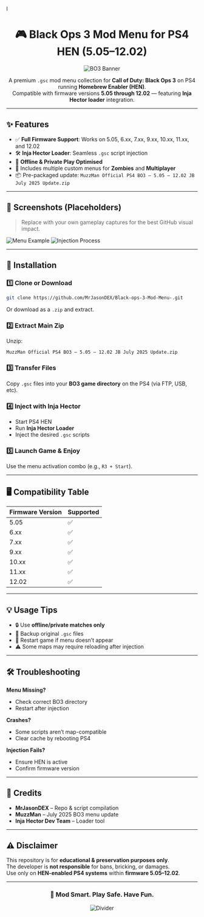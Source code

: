 l<div align="center">

# 🎮 Black Ops 3 Mod Menu for PS4 HEN (5.05–12.02)

![BO3 Banner](https://upload.wikimedia.org/wikipedia/en/0/05/Call_of_Duty_Black_Ops_III_cover.jpg)

A premium `.gsc` mod menu collection for **Call of Duty: Black Ops 3** on PS4 running **Homebrew Enabler (HEN)**.  
Compatible with firmware versions **5.05 through 12.02** — featuring **Inja Hector loader** integration.

</div>

---

## ✨ Features
- ✅ **Full Firmware Support**: Works on 5.05, 6.xx, 7.xx, 9.xx, 10.xx, 11.xx, and 12.02
- 🛠 **Inja Hector Loader**: Seamless `.gsc` script injection
- 🎯 **Offline & Private Play Optimised**
- 🧩 Includes multiple custom menus for **Zombies** and **Multiplayer**
- 📦 Pre-packaged update: `MuzzMan Official PS4 BO3 – 5.05 – 12.02 JB July 2025 Update.zip`

---

## 📸 Screenshots (Placeholders)
> Replace with your own gameplay captures for the best GitHub visual impact.

![Menu Example](https://via.placeholder.com/800x400.png?text=BO3+Mod+Menu+Showcase)
![Injection Process](https://via.placeholder.com/800x400.png?text=Inja+Hector+Injection)

---

## 📂 Installation

### 1️⃣ Clone or Download
```bash
git clone https://github.com/MrJasonDEX/Black-ops-3-Mod-Menu-.git
```
Or download as a `.zip` and extract.

### 2️⃣ Extract Main Zip
Unzip:
```
MuzzMan Official PS4 BO3 – 5.05 – 12.02 JB July 2025 Update.zip
```

### 3️⃣ Transfer Files
Copy `.gsc` files into your **BO3 game directory** on the PS4 (via FTP, USB, etc).

### 4️⃣ Inject with Inja Hector
- Start PS4 HEN
- Run **Inja Hector Loader**
- Inject the desired `.gsc` scripts

### 5️⃣ Launch Game & Enjoy
Use the menu activation combo (e.g., `R3 + Start`).

---

## 🖥 Compatibility Table
| Firmware Version | Supported |
|------------------|-----------|
| 5.05             | ✅        |
| 6.xx             | ✅        |
| 7.xx             | ✅        |
| 9.xx             | ✅        |
| 10.xx            | ✅        |
| 11.xx            | ✅        |
| 12.02            | ✅        |

---

## 💡 Usage Tips
- 🔒 Use **offline/private matches only**
- 💾 Backup original `.gsc` files
- 🔄 Restart game if menu doesn’t appear
- ⚠ Some maps may require reloading after injection

---

## 🛠 Troubleshooting
**Menu Missing?**
- Check correct BO3 directory
- Restart after injection

**Crashes?**
- Some scripts aren’t map-compatible
- Clear cache by rebooting PS4

**Injection Fails?**
- Ensure HEN is active
- Confirm firmware version

---

## 🙏 Credits
- **MrJasonDEX** – Repo & script compilation  
- **MuzzMan** – July 2025 BO3 menu update  
- **Inja Hector Dev Team** – Loader tool  

---

## ⚠ Disclaimer
This repository is for **educational & preservation purposes only**.  
The developer is **not responsible** for bans, bricking, or damages.  
Use only on **HEN-enabled PS4 systems** within **firmware 5.05–12.02**.

---

<div align="center">

### 🚀 Mod Smart. Play Safe. Have Fun.
![Divider](https://via.placeholder.com/800x50/000000/FFFFFF?text=★+Enjoy+Your+Modding+Experience+★)

</div>
